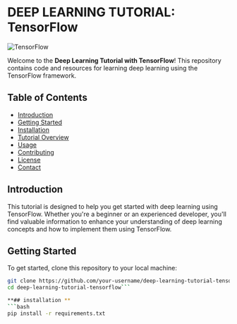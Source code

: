 # DEEP LEARNING TUTORIAL: TensorFlow

![TensorFlow](https://www.tensorflow.org/images/tf_logo_social.png)

Welcome to the **Deep Learning Tutorial with TensorFlow**! This repository contains code and resources for learning deep learning using the TensorFlow framework.

## Table of Contents
- [Introduction](#introduction)
- [Getting Started](#getting-started)
- [Installation](#installation)
- [Tutorial Overview](#tutorial-overview)
- [Usage](#usage)
- [Contributing](#contributing)
- [License](#license)
- [Contact](#contact)

## Introduction
This tutorial is designed to help you get started with deep learning using TensorFlow. Whether you're a beginner or an experienced developer, you'll find valuable information to enhance your understanding of deep learning concepts and how to implement them using TensorFlow.

## Getting Started
To get started, clone this repository to your local machine:
```bash
git clone https://github.com/your-username/deep-learning-tutorial-tensorflow.git
cd deep-learning-tutorial-tensorflow```

**## installation **
```bash
pip install -r requirements.txt
```


